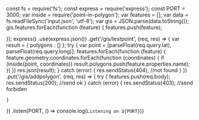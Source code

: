 
const fs = require('fs');
const express = require('express');
const PORT = 3000;
var inside = require('point-in-polygon');
var features = [];
var data = fs.readFileSync('input.json', 'utf-8');
var gis = JSON.parse(data.toString());
gis.features.forEach(function (feature) {
  features.push(feature);

});
express()
  .use(express.json())
  .get('/gis/testpoint', (req, res) => {
    var result = { polygons : [] };
    try {
      var point = [parseFloat(req.query.lat), parseFloat(req.query.long)];
      features.forEach(function (feature) {
        feature.geometry.coordinates.forEach(function (coordinates) {
          if (inside(point, coordinates))
            result.polygons.push(feature.properties.name);
        })
      })
      res.json(result);
    } catch (error) {
      res.sendStatus(404); //not found
    }
  })
  .put('/gis/addpolygon', (req, res) => {
    try {
      features.push(req.body);
      res.sendStatus(200); //send ok
    } catch (error) {
      res.sendStatus(403); //send forbiden

    }
  })
  .listen(PORT, () => console.log(`Listening on ${PORT}`))
